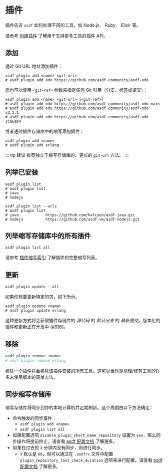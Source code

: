 # 插件

插件告诉 `asdf` 如何处理不同的工具，如 Node.js、 Ruby、 Elixir 等。

请参考 [创建插件](/zh-hans/plugins/create.md) 了解用于支持更多工具的插件 API。

## 添加

通过 Git URL 地址添加插件：

```shell
asdf plugin add <name> <git-url>
# asdf plugin add odo https://github.com/asdf-community/asdf-odo
```

您也可以使用 `<git-ref>` 参数来指定任何 Git 引用（分支、标签或提交）：

```shell
asdf plugin add <name> <git-url> [<git-ref>]
# asdf plugin add odo https://github.com/asdf-community/asdf-odo main
# asdf plugin add odo https://github.com/asdf-community/asdf-odo v3.1.1
# asdf plugin add odo https://github.com/asdf-community/asdf-odo 3ca6ab4
```

或者通过插件存储库中的缩写添加插件：

```shell
asdf plugin add <name>
# asdf plugin add erlang
```

::: tip 建议
推荐独立于缩写存储库的、更长的 `git-url` 方法。
:::

## 列举已安装

```shell
asdf plugin list
# asdf plugin list
# java
# nodejs
```

```shell
asdf plugin list --urls
# asdf plugin list
# java            https://github.com/halcyon/asdf-java.git
# nodejs          https://github.com/asdf-vm/asdf-nodejs.git
```

## 列举缩写存储库中的所有插件

```shell
asdf plugin list all
```

请参考 [插件缩写索引](https://github.com/asdf-vm/asdf-plugins) 了解插件的完整缩写列表。

## 更新

```shell
asdf plugin update --all
```

如果你想要更新特定的包，如下所示。

```shell
asdf plugin update <name>
# asdf plugin update erlang
```

这种更新方式将会获取插件存储库的 _源代码_ 的 _默认分支_ 的 _最新提交_。版本化的插件和更新正在开发中 ([#916](https://github.com/asdf-vm/asdf/pull/916))。

## 移除

```bash
asdf plugin remove <name>
# asdf plugin remove erlang
```

移除一个插件将会移除该插件安装的所有工具。这可以当作是清理/修剪工具的许多未使用版本的简单方法。

## 同步缩写存储库

缩写存储库将同步到你的本地计算机并定期刷新。这个周期由以下方法确定：

- 命令触发的同步事件：
    - `asdf plugin add <name>`
    - `asdf plugin list all`
- 如果配置选项 `disable_plugin_short_name_repository` 设置为 `yes`，那么同步操作将提前终止。请查看 [asdf 配置文档](/zh-hans/manage/configuration.md) 了解更多。
- 如果在过去的 `X` 分钟内没有同步，则进行同步。
    - `X` 默认是 `60`，但可以通过在 `.asdfrc` 文件中配置 `plugin_repository_last_check_duration` 选项来进行配置。请查看 [asdf 配置文档](/zh-hans/manage/configuration.md) 了解更多。
